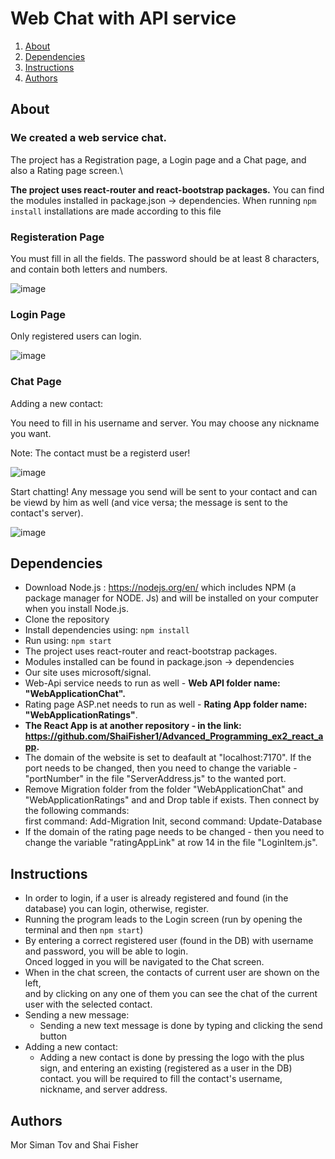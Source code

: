 # Web Chat with API service


1. [About](#About)
2. [Dependencies](#Dependencies)
3. [Instructions](#Instructions)
4. [Authors](#Authors)

## About
### We created a web service chat.

The project has a Registration page, a Login page and a Chat page, and also a Rating page screen.\

**The project uses react-router and react-bootstrap packages.**
You can find the modules installed in package.json -> dependencies. When running ```npm install``` installations are made according to this file

### Registeration Page

You must fill in all the fields. The password should be at least 8 characters, and contain both letters and numbers.

![image](https://github.com/morsimantov/Chat-App-Web-API/assets/92635551/858d9c71-f098-4e65-a71a-b487fa915fc6)

### Login Page

Only registered users can login.

![image](https://github.com/morsimantov/Chat-App-Web-API/assets/92635551/16e24095-7c05-4bf3-b781-f6151c0bf62a)

### Chat Page

Adding a new contact:

You need to fill in his username and server. You may choose any nickname you want.

Note: The contact must be a registerd user! 

![image](https://github.com/morsimantov/Chat-App-Web-API/assets/92635551/28fb6b23-f6a3-4aba-a920-243433f6d0dd)

Start chatting! Any message you send will be sent to your contact and can be viewd by him as well (and vice versa; the message is sent to the contact's server).

![image](https://github.com/morsimantov/Chat-App-Web-API/assets/92635551/9746ad75-2237-4d35-916e-b95db54fd70a)


## Dependencies
* Download Node.js : https://nodejs.org/en/ which includes NPM (a package manager for NODE. Js) and will be installed on your computer when you install Node.js. 
* Clone the repository
* Install dependencies using:
  ```npm install```
* Run using:
  ```npm start```  
* The project uses react-router and react-bootstrap packages.
* Modules installed can be found in package.json -> dependencies
* Our site uses microsoft/signal.
* Web-Api service needs to run as well - **Web API folder name: "WebApplicationChat".**
* Rating page ASP.net needs to run as well - **Rating App folder name: "WebApplicationRatings"**.
* **The React App is at another repository - in the link: https://github.com/ShaiFisher1/Advanced_Programming_ex2_react_app.**
* The domain of the website is set to deafault at "localhost:7170". If the port needs to be changed, then you need to change the variable - "portNumber" in the file "ServerAddress.js" to the wanted port.
* Remove Migration folder from the folder "WebApplicationChat" and "WebApplicationRatings" and and Drop table if exists. Then connect by the following commands:\
first command: Add-Migration Init, second command: Update-Database
* If the domain of the rating page needs to be changed - then you need to change the variable "ratingAppLink" at row 14 in the file "LoginItem.js".


## Instructions
* In order to login, if a user is already registered and found (in the database) you can login, otherwise, register.
* Running the program leads to the Login screen (run by opening the terminal and then ```npm start```)
* By entering a correct registered user (found in the DB) with username and password, you will be able to login.\
  Onced logged in you will be navigated to the Chat screen.
* When in the chat screen, the contacts of current user are shown on the left,\
  and by clicking on any one of them you can see the chat of the current user with the selected contact.
* Sending a new message:
  * Sending a new text message is done by typing and clicking the send button
* Adding a new contact:
  * Adding a new contact is done by pressing the logo with the plus sign, and entering an existing (registered as a user in the DB) contact. you will be required to fill the contact's username, nickname, and server address. 

## Authors
Mor Siman Tov and Shai Fisher
